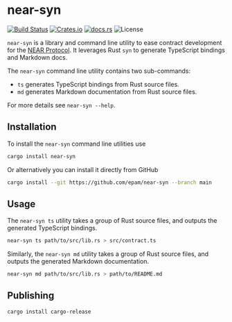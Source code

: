 # near-syn

[![Build Status](https://github.com/epam/near-syn/actions/workflows/near-syn.yml/badge.svg)](https://github.com/epam/near-syn/actions/)
[![Crates.io](https://img.shields.io/crates/v/near-syn)](https://crates.io/crates/near-syn/)
[![docs.rs](https://img.shields.io/docsrs/near-syn)](https://docs.rs/near-syn/)
![License](https://img.shields.io/crates/l/near-syn.svg)

`near-syn` is a library and command line utility to ease contract development for the [NEAR Protocol](https://near.org/).
It leverages Rust `syn` to generate TypeScript bindings and Markdown docs.

The `near-syn` command line utility contains two sub-commands:

- `ts` generates TypeScript bindings from Rust source files.
- `md` generates Markdown documentation from Rust source files.

For more details see `near-syn --help`.

## Installation

To install the `near-syn` command line utilities use

```sh
cargo install near-syn
```

Or alternatively you can install it directly from GitHub

```sh
cargo install --git https://github.com/epam/near-syn --branch main
```

## Usage

The `near-syn ts` utility takes a group of Rust source files,
and outputs the generated TypeScript bindings.

```sh
near-syn ts path/to/src/lib.rs > src/contract.ts
```

Similarly, the `near-syn md` utility takes a group of Rust source files,
and outputs the generated Markdown documentation.

```sh
near-syn md path/to/src/lib.rs > path/to/README.md
```

## Publishing

```sh
cargo install cargo-release
```
